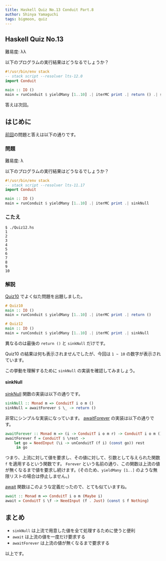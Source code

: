 ```yaml
---
title: Haskell Quiz No.13 Conduit Part.8
author: Shinya Yamaguchi
tags: bigmoon, quiz
---
```


## Haskell Quiz No.13

難易度: λλ

以下のプログラムの実行結果はどうなるでしょうか？

```haskell
#!/usr/bin/env stack
-- stack script --resolver lts-12.0
import Conduit

main :: IO ()
main = runConduit $ yieldMany [1..10] .| iterMC print .| return () .| sinkNull
```

答えは次回。

<!--more-->

## はじめに

[前回](./07-10-quiz-12.html)の問題と答えは以下の通りです。

### 問題

難易度: λ

以下のプログラムの実行結果はどうなるでしょうか？

```haskell
#!/usr/bin/env stack
-- stack script --resolver lts-11.17
import Conduit

main :: IO ()
main = runConduit $ yieldMany [1..10] .| iterMC print .| sinkNull
```

### こたえ

```shell
$ ./Quiz12.hs
1
2
3
4
5
6
7
8
9
10
```

### 解説

[Quiz10](./07-08-quiz-10.html) でよく似た問題を出題しました。

```haskell
# Quiz10
main :: IO ()
main = runConduit $ yieldMany [1..10] .| iterMC print .| return ()

# Quiz12
main :: IO ()
main = runConduit $ yieldMany [1..10] .| iterMC print .| sinkNull
```

異なるのは最後の `return ()` と `sinkNull` だけです。

Quiz10 の結果は何も表示されませんでしたが、今回は `1 ~ 10` の数字が表示されています。

この挙動を理解するために `sinkNull` の実装を確認してみましょう。

#### sinkNull

[sinkNull](https://www.stackage.org/haddock/lts-11.17/conduit-1.3.0.3/Data-Conduit-Combinators.html#v:sinkNull) 関数の実装は以下の通りです。

```haskell
sinkNull :: Monad m => ConduitT i o m ()
sinkNull = awaitForever $ \_ -> return ()
```

非常にシンプルな実装になっています。 [awaitForever](https://www.stackage.org/haddock/lts-11.17/conduit-1.3.0.3/Data-Conduit.html#v:awaitForever) の実装は以下の通りです。

```haskell
awaitForever :: Monad m => (i -> ConduitT i o m r) -> ConduitT i o m ()
awaitForever f = ConduitT $ \rest ->
    let go = NeedInput (\i -> unConduitT (f i) (const go)) rest
     in go
```

つまり、上流に対して値を要求し、その値に対して、引数として与えられた関数 `f` を適用するという関数です。 `Forever` という名前の通り、この関数は上流の値が無くなるまで値を要求し続けます。(そのため、`yieldMany [1..]` のような無限リストの場合は停止しません。)

[await](https://www.stackage.org/haddock/lts-11.17/conduit-1.3.0.3/Data-Conduit.html#v:await) 関数はこのような定義だったので、とても似ていますね。

```hs
await :: Monad m => ConduitT i o m (Maybe i)
await = ConduitT $ \f -> NeedInput (f . Just) (const $ f Nothing)
```

## まとめ

- `sinkNull` は上流で用意した値を全て処理するために使うと便利
- `await` は上流の値を一度だけ要求する
- `awaitForever` は上流の値が無くなるまで要求する

以上です。